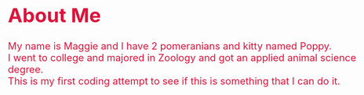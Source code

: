 <!DOCTYPE HTML>
<html>
    <head>
        <title> Welcome to coding part 1 </title>
        <meta charset="utf-8">
        <title> CSS font-family property </title>
        <style>
            body{
                font-size:20px; color:crimson 
            }
        </style>
    </head> 
    <h1> About Me </h1>
    <body> My name is Maggie and I have 2 pomeranians and kitty named Poppy.<br> I went to college and majored in Zoology and got an applied animal science degree. <br>This is my first coding attempt to see if this is something that I can do it. </body>
    </html> 
